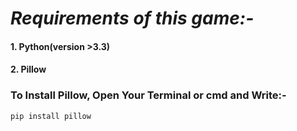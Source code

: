 # ***_Requirements of this game:-_***

<h4>1. Python(version >3.3)</h4>
<h4>2. Pillow</h4>
<h3> To Install Pillow, Open Your Terminal or cmd and Write:-</h3>

```bash
pip install pillow
```


